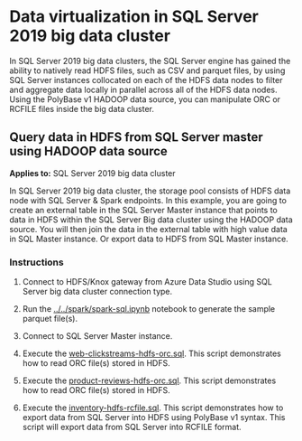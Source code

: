 # Data virtualization in SQL Server 2019 big data cluster

In SQL Server 2019 big data clusters, the SQL Server engine has gained the ability to natively read HDFS files, such as CSV and parquet files, by using SQL Server instances collocated on each of the HDFS data nodes to filter and aggregate data locally in parallel across all of the HDFS data nodes. Using the PolyBase v1 HADOOP data source, you can manipulate ORC or RCFILE files inside the big data cluster.

## Query data in HDFS from SQL Server master using HADOOP data source

**Applies to:** SQL Server 2019 big data cluster

In SQL Server 2019 big data cluster, the storage pool consists of HDFS data node with SQL Server & Spark endpoints. In this example, you are going to create an external table in the SQL Server Master instance that points to data in HDFS within the SQL Server Big data cluster using the HADOOP data source. You will then join the data in the external table with high value data in SQL Master instance. Or export data to HDFS from SQL Master instance.

### Instructions

1. Connect to HDFS/Knox gateway from Azure Data Studio using SQL Server big data cluster connection type.

1. Run the [../../spark/spark-sql.ipynb](../../spark/spark-sql.ipynb/) notebook to generate the sample parquet file(s).

1. Connect to SQL Server Master instance.

1. Execute the [web-clickstreams-hdfs-orc.sql](web-clickstreams-hdfs-orc.sql). This script demonstrates how to read ORC file(s) stored in HDFS.

1. Execute the [product-reviews-hdfs-orc.sql](product-reviews-hdfs-orc.sql). This script demonstrates how to read ORC file(s) stored in HDFS.

1. Execute the [inventory-hdfs-rcfile.sql](inventory-hdfs-rcfile.sql). This script demonstrates how to export data from SQL Server into HDFS using PolyBase v1 syntax. This script will export data from SQL Server into RCFILE format.
